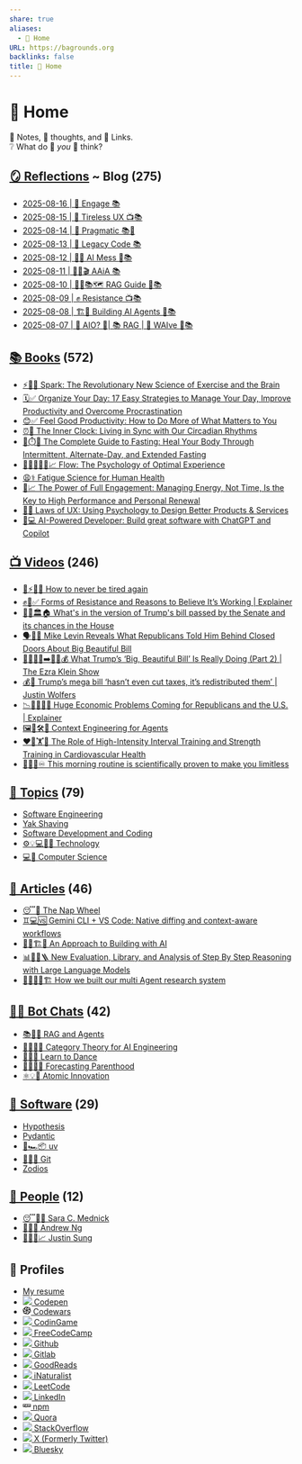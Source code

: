 ```yaml
---
share: true
aliases:
  - 🏡 Home
URL: https://bagrounds.org
backlinks: false
title: 🏡 Home
---
```

# 🏡 Home  
📑 Notes, 💭 thoughts, and 🔗 Links.  
❔ What do 🫵 _you_ 🤔 think?  
  
## [🪞 Reflections](./reflections/index.md) ~ Blog (275)  
- [2025-08-16 | 💍 Engage 📚](./reflections/2025-08-16.md)  
- [2025-08-15 | 🔋 Tireless UX 📺📚](./reflections/2025-08-15.md)  
- [2025-08-14 | 🧵 Pragmatic 📚📄](./reflections/2025-08-14.md)  
- [2025-08-13 | 📜 Legacy Code 📚](./reflections/2025-08-13.md)  
- [2025-08-12 | 🤖🤠 AI Mess 📄📚](./reflections/2025-08-12.md)  
- [2025-08-11 | 🤖🛃🎬 AAiA 📚](./reflections/2025-08-11.md)  
- [2025-08-10 | 🤖🚛📚🗺️ RAG Guide 🏁📚](./reflections/2025-08-10.md)  
- [2025-08-09 | ✊ Resistance 📺📚](./reflections/2025-08-09.md)  
- [2025-08-08 | 🏗️🤖 Building AI Agents 📄📚](./reflections/2025-08-08.md)  
- [2025-08-07 | 🤖 AIO? 🎯| 📚 RAG | 🌊 WAIve 📄📚](./reflections/2025-08-07.md)  
  
  
## [📚 Books](./books/index.md) (572)  
- [⚡🧠🏃 Spark: The Revolutionary New Science of Exercise and the Brain](./books/spark-the-revolutionary-new-science-of-exercise-and-the-brain.md)  
- [🗓️✅ Organize Your Day: 17 Easy Strategies to Manage Your Day, Improve Productivity and Overcome Procrastination](./books/organize-your-day-17-easy-strategies-to-manage-your-day-improve-productivity-and-overcome-procrastination.md)  
- [😊✅ Feel Good Productivity: How to Do More of What Matters to You](./books/feel-good-productivity-how-to-do-more-of-what-matters-to-you.md)  
- [⏰👤 The Inner Clock: Living in Sync with Our Circadian Rhythms](./books/the-inner-clock-living-in-sync-with-our-circadian-rhythms.md)  
- [📖⏱️🍎 The Complete Guide to Fasting: Heal Your Body Through Intermittent, Alternate-Day, and Extended Fasting](./books/the-complete-guide-to-fasting-heal-your-body-through-intermittent-alternate-day-and-extended-fasting.md)  
- [🌊🧘🏼‍♀️🧠📈 Flow: The Psychology of Optimal Experience](./books/flow-the-psychology-of-optimal-experience.md)  
- [😩⚕️ Fatigue Science for Human Health](./books/fatigue-science-for-human-health.md)  
- [🔋📈 The Power of Full Engagement: Managing Energy, Not Time, Is the Key to High Performance and Personal Renewal](./books/the-power-of-full-engagement-managing-energy-not-time-is-the-key-to-high-performance-and-personal-renewal.md)  
- [🧠📐 Laws of UX: Using Psychology to Design Better Products & Services](./books/laws-of-ux-using-psychology-to-design-better-products-services.md)  
- [🤖💻 AI-Powered Developer: Build great software with ChatGPT and Copilot](./books/ai-powered-developer-build-great-software-with-chatgpt-and-copilot.md)  
  
  
## [📺 Videos](./videos/index.md) (246)  
- [🔋⚡😴🌞 How to never be tired again](./videos/how-to-never-be-tired-again.md)  
- [✊📢✅ Forms of Resistance and Reasons to Believe It’s Working | Explainer](./videos/forms-of-resistance-and-reasons-to-believe-its-working-explainer.md)  
- [👹📜🏛️🏠 What's in the version of Trump's bill passed by the Senate and its chances in the House](./videos/whats-in-the-version-of-trumps-bill-passed-by-the-senate-and-its-chances-in-the-house.md)  
- [🗣️🤫🐘 Mike Levin Reveals What Republicans Told Him Behind Closed Doors About Big Beautiful Bill](./videos/mike-levin-reveals-what-republicans-told-him-behind-closed-doors-about-big-beautiful-bill.md)  
- [👹👶🏼💸➡️👴🏻💰 What Trump’s ‘Big, Beautiful Bill’ Is Really Doing (Part 2) | The Ezra Klein Show](./videos/what-trumps-big-beautiful-bill-is-really-doing-part-2-the-ezra-klein-show.md)  
- [💰🔄 Trump’s mega bill ‘hasn’t even cut taxes, it’s redistributed them’ | Justin Wolfers](./videos/trumps-mega-bill-hasnt-even-cut-taxes-its-redistributed-them-justin-wolfers.md)  
- [📉🐘🇺🇸😬 Huge Economic Problems Coming for Republicans and the U.S. | Explainer](./videos/huge-economic-problems-coming-for-republicans-and-the-us-explainer.md)  
- [🖼️🤔🛠️🤖 Context Engineering for Agents](./videos/context-engineering-for-agents.md)  
- [❤️‍🔥🏋️🏃 The Role of High-Intensity Interval Training and Strength Training in Cardiovascular Health](./videos/the-role-of-high-intensity-interval-training-and-strength-training-in-cardiovascular-health.md)  
- [🌅🧠🚀♾️ This morning routine is scientifically proven to make you limitless](./videos/this-morning-routine-is-scientifically-proven-to-make-you-limitless.md)  
  
  
## [🌌 Topics](./topics/index.md) (79)  
- [Software Engineering](./topics/software-engineering.md)  
- [Yak Shaving](./topics/yak-shaving.md)  
- [Software Development and Coding](./topics/software-development-and-coding.md)  
- [⚙️💡💻🤖📡 Technology](./topics/technology.md)  
- [💻🔬 Computer Science](./topics/computer-science.md)  
  
  
## [📄  Articles](./articles/index.md) (46)  
- [😴🎡 The Nap Wheel](./articles/the-nap-wheel.md)  
- [♊💻🆚 Gemini CLI + VS Code: Native diffing and context-aware workflows](./articles/gemini-cli-+-vs-code-native-diffing-and-context-aware-workflows.md)  
- [🤖🧱🏗️🧠 An Approach to Building with AI](./articles/an-approach-to-building-with-ai.md)  
- [📊🔎🤖🪜 New Evaluation, Library, and Analysis of Step By Step Reasoning with Large Language Models](./articles/new-evaluation-library-and-analysis-of-step-by-step-reasoning-with-large-language-models.md)  
- [🤖🧠👨‍💻🏗️ How we built our multi Agent research system](./articles/how-we-built-our-multi-agent-research-system.md)  
  
  
## [🤖💬 Bot Chats](./bot-chats/index.md) (42)  
- [📚🤖💬 RAG and Agents](./bot-chats/rag-and-agents.md)  
- [📐🔗🤖🧠 Category Theory for AI Engineering](./bot-chats/category-theory-for-ai-engineering.md)  
- [💃🕺🎶 Learn to Dance](./bot-chats/learn-to-dance.md)  
- [🤰⏰👶🔮 Forecasting Parenthood](./bot-chats/forecasting-parenthood.md)  
- [⚛️💡🚀 Atomic Innovation](./bot-chats/atomic-innovation.md)  
  
  
## [💾 Software](./software/index.md) (29)  
- [Hypothesis](./software/hypothesis.md)  
- [Pydantic](./software/pydantic.md)  
- [🐍🏎️📦 uv](./software/uv.md)  
- [💾➕🤝 Git](./software/git.md)  
- [Zodios](./software/zodios.md)  
  
  
## [👥 People](./people/index.md) (12)  
- [😴🧠🌃 Sara C. Mednick](./people/sara-c-mednick.md)  
- [👨‍🏫🤖 Andrew Ng](./people/andrew-ng.md)  
- [🧠👨‍🎓📈 Justin Sung](./people/justin-sung.md)  
  
  
## 🔗 Profiles  
- [My resume](./topics/my-resume.md)  
- <a href="http://codepen.io/bagrounds"><img style="height:1em; margin:0;" src="https://simpleicons.org/icons/codepen.svg"/> Codepen</a>  
- <a href="http://www.codewars.com/users/bagrounds"><img style="height:1em; margin:0;" src="https://raw.githubusercontent.com/bagrounds/icons/master/codewars.svg"/> Codewars</a>  
- <a href="https://www.codingame.com/profile/0d172b10ecb72b81c2bb2646e8be9d8a8930706"><img style="height:1em; margin:0;" src="https://simpleicons.org/icons/codingame.svg"/> CodinGame</a>  
- <a href="http://freecodecamp.com/bagrounds"><img style="height:1em; margin:0;" src="https://simpleicons.org/icons/freecodecamp.svg"/> FreeCodeCamp</a>  
- <a href="https://github.com/bagrounds"><img style="height:1em; margin:0;" src="https://simpleicons.org/icons/github.svg"/> Github</a>  
- <a href="http://gitlab.com/bagrounds"><img style="height:1em; margin:0;" src="https://simpleicons.org/icons/gitlab.svg"/> Gitlab</a>  
- <a href="http://goodreads.com/bagrounds"><img style="height:1em; margin:0;" src="https://simpleicons.org/icons/goodreads.svg"/> GoodReads</a>  
- <a href="https://www.inaturalist.org/people/8822063"><img style="height:1em; margin:0;" src="https://static.inaturalist.org/wiki_page_attachments/3154-original.png"/> iNaturalist</a>  
- <a href="https://leetcode.com/u/bagrounds"><img style="height:1em; margin:0;" src="https://simpleicons.org/icons/leetcode.svg"/> LeetCode</a>  
- <a href="https://linkedin.com/in/bagrounds"><img style="height:1em; margin:0;" src="https://simpleicons.org/icons/linkedin.svg"/> LinkedIn</a>  
- <a href="http://www.npmjs.com/~bagrounds"><img style="height:1em; margin:0;" src="https://raw.githubusercontent.com/bagrounds/icons/master/npm.svg"/> npm</a>  
- <a href="https://www.quora.com/profile/Bryan-Grounds"><img style="height:1em; margin:0;" src="https://simpleicons.org/icons/quora.svg"/> Quora</a>  
- <a href="http://stackoverflow.com/users/2081363/bagrounds"><img style="height:1em; margin:0;" src="https://simpleicons.org/icons/stackoverflow.svg"/> StackOverflow</a>  
- <a href="https://twitter.com/bagrounds"><img style="height:1em; margin:0;" src="https://simpleicons.org/icons/x.svg"/> X (Formerly Twitter)</a>  
- <a href="https://bsky.app/profile/bagrounds.bsky.social"><img style="height:1em; margin:0;" src="https://simpleicons.org/icons/bluesky.svg"/> Bluesky</a>